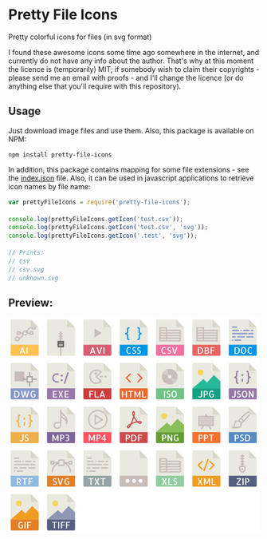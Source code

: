 # Pretty File Icons

Pretty colorful icons for files (in svg format)

I found these awesome icons some time ago somewhere in the internet, and 
currently do not have any info about the author. That's why at this moment 
the licence is (temporarily) MIT; if somebody wish to claim their copyrights -
please send me an email with proofs - and I'll change the licence (or do
anything else that you'll require with this repository).
 
## Usage
 
Just download image files and use them. Also, this package is available on NPM:
```
npm install pretty-file-icons
```
 
In addition, this package contains mapping for some file extensions - see the
[index.json](index.json) file. Also, it can be used in javascript applications 
to retrieve icon names by file name:
```javascript
var prettyFileIcons = require('pretty-file-icons');

console.log(prettyFileIcons.getIcon('test.csv'));
console.log(prettyFileIcons.getIcon('test.csv', 'svg'));
console.log(prettyFileIcons.getIcon('.test', 'svg'));

// Prints:
// csv
// csv.svg
// unknown.svg
```
  
## Preview:
  
![Preview](preview.png)  
